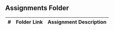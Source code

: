 ## Assignments Folder

|      #      | Folder Link  | Assignment Description                              |
| :---------: | ------------ | --------------------------------------------------- |
